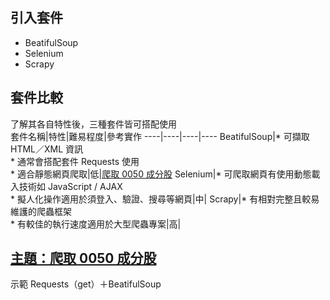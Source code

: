 ## 引入套件
* BeatifulSoup
* Selenium
* Scrapy

## 套件比較
了解其各自特性後，三種套件皆可搭配使用  
套件名稱|特性|難易程度|參考實作
----|----|----|----
BeatifulSoup|* 可擷取 HTML／XML 資訊 <br> * 通常會搭配套件 Requests 使用 <br> * 適合靜態網頁爬取|低|[爬取 0050 成分股](https://github.com/yuning-lin/SideProjects/blob/main/WebCrawler/Crawling_0050ConstituentStocks.ipynb)
Selenium|* 可爬取網頁有使用動態載入技術如 JavaScript / AJAX <br> * 擬人化操作適用於須登入、驗證、搜尋等網頁|中|
Scrapy|* 有相對完整且較易維護的爬蟲框架 <br> * 有較佳的執行速度適用於大型爬蟲專案|高|

## [主題：爬取 0050 成分股](https://github.com/yuning-lin/SideProjects/blob/main/WebCrawler/Crawling_0050ConstituentStocks.ipynb) 
示範 Requests（get）＋BeatifulSoup
